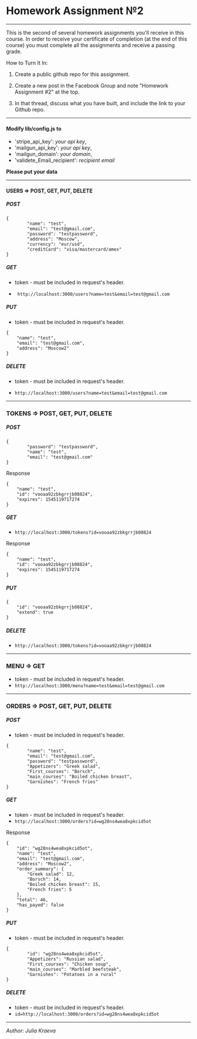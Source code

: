 # Homework Assignment №2
***
This is the second of several homework assignments you'll receive in this course. In order to receive your certificate of completion (at the end of this course) you must complete all the assignments and receive a passing grade. 

How to Turn It In:

1. Create a public github repo for this assignment. 

2. Create a new post in the Facebook Group  and note "Homework Assignment #2" at the top.

3. In that thread, discuss what you have built, and include the link to your Github repo. 

***



#### Modify lib/config.js to 

* 'stripe_api_key': _your api key_,
* 'mailgun_api_key': _your api key_,
* 'mailgun_domain': _your domain_,
* 'validete_Email_recipient': _recipient email_

**Please put your data**
***


#### USERS => POST, GET, PUT, DELETE

##### POST
```
{
        "name": "test",
        "email": "test@gmail.com",
        "password": "testpassword",
        "address": "Moscow",
        "currency": "eur/usd",
        "creditCard": "visa/mastercard/amex"
}
```

##### GET

* token - must be included in request's header.

* ``` http://localhost:3000/users?name=test&email=test@gmail.com```


##### PUT

* token - must be included in request's header.
```
{
    "name": "test",
    "email": "test@gmail.com",
    "address": "Moscow2"
}
```

##### DELETE

* token - must be included in request's header.

* ``` http://localhost:3000/users?name=test&email=test@gmail.com ```

***


### TOKENS => POST, GET, PUT, DELETE

##### POST
```
{
        "password": "testpassword",
        "name": "test",
        "email": "test@gmail.com"
}
```
Response
```
{
    "name": "test",
    "id": "vooaa92zbkgrrjb08824",
    "expires": 1545119717274
}
```

##### GET

* ``` http://localhost:3000/tokens?id=vooaa92zbkgrrjb08824 ```

Response
```
{
    "name": "test",
    "id": "vooaa92zbkgrrjb08824",
    "expires": 1545119717274
}
```

##### PUT

```
{
    "id": "vooaa92zbkgrrjb08824",
    "extend": true
}
```

##### DELETE

* ``` http://localhost:3000/tokens?id=vooaa92zbkgrrjb08824 ```

***
### MENU => GET
* token - must be included in request's header.
* ``` http://localhost:3000/menu?name=test&email=test@gmail.com  ```
***
### ORDERS => POST, GET, PUT, DELETE
##### POST
* token - must be included in request's header.
```
{   
        "name": "test",
        "email": "test@gmail.com",
        "password": "testpassword",
        "Appetizers": "Greek salad",
        "First_courses": "Borsch",
        "main_courses": "Boiled chicken breast",
        "Garnishes": "French fries"
}
```

##### GET
* token - must be included in request's header.
* ``` http://localhost:3000/orders?id=wg28ns4wea8xpkcid5ot ```

Response
```
{
    "id": "wg28ns4wea8xpkcid5ot",
    "name": "test",
    "email": "test@gmail.com",
    "address": "Moscow2",
    "order_summary": {
        "Greek salad": 12,
        "Borsch": 14,
        "Boiled chicken breast": 15,
        "French fries": 5
    },
    "total": 46,
    "has_payed": false
}
```

##### PUT
* token - must be included in request's header.
```
{   
        "id": "wg28ns4wea8xpkcid5ot",
        "Appetizers": "Russian salad",
        "First_courses": "Chicken soup",
        "main_courses": "Marbled beefsteak",
        "Garnishes": "Potatoes in a rural"
} 
```

##### DELETE
* token - must be included in request's header.
* ``` id=http://localhost:3000/orders?id=wg28ns4wea8xpkcid5ot ```

***

_Author: Julia Kraeva_
